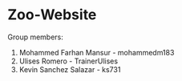 # Zoo-Website
Group members:
1) Mohammed Farhan Mansur - mohammedm183
2) Ulises Romero - TrainerUlises
3) Kevin Sanchez Salazar - ks731
   
